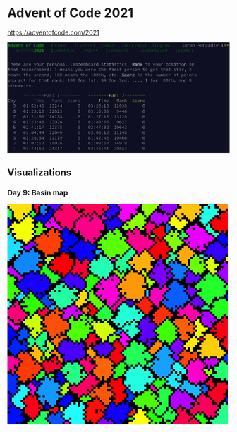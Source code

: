 # Advent of Code 2021

https://adventofcode.com/2021

![](screenshot.png)


## Visualizations

### Day 9: Basin map
![](visualization/map09.png)
